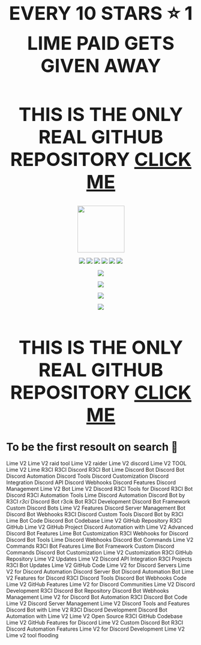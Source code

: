 <h1 align="center" style="font-size: 50px;">
  EVERY 10 STARS ⭐ 1 LIME PAID GETS GIVEN AWAY
</p>

<h1 align="center" style="font-size: 50px;">
  THIS IS THE ONLY REAL GITHUB REPOSITORY 
  <a href="https://github.com/r3cik/LimeV2-FREE">CLICK ME</a>
</h1>


<p align="center">
  <img src="https://i.imgur.com/ZEaWqeW.png" width="125" height="125">
</p>

<p align="center">
  <img src="https://img.shields.io/github/stars/r3cik/LimeV2-FREE?style=flat-square&color=lightgreen">
  <img src="https://img.shields.io/github/license/r3cik/LimeV2-FREE?style=flat-square&color=lightgreen">
  <img src="https://img.shields.io/github/issues/r3cik/LimeV2-FREE?style=flat-square&color=lightgreen">
  <img src="https://img.shields.io/github/v/release/r3cik/LimeV2-FREE?style=flat-square&color=lightgreen">
  <img src="https://img.shields.io/github/release-date/r3cik/LimeV2-FREE?style=flat-square&color=lightgreen">
  <img src="https://img.shields.io/badge/CLICKME-90EE90?style=flat-square&logo=Youtube&label=Tutorial&cacheSeconds=5&link=https%3A%2F%2Fwww.youtube.com%2Fwatch%3Fv%3DJEpa3RBnn_I">
</p>

<p align="center">
  <img src="https://visit-counter.vercel.app/counter.png?page=https%3A%2F%2Fgithub.com%2Fr3cik%2FLimeV2-FREE&s=40&c=00ff00&bg=00000000&no=1&ff=linebeam&tb=Visits+%3E%3E+&ta=">
</p>

<p align="center">
  <img src="https://r2.e-z.host/7c8e3bed-9eb6-4d91-a340-ae01365df446/z8im49o6.png">
</p>

<p align="center">
  <picture>
   <img src="https://api.star-history.com/svg?repos=r3cik/LimeV2-FREE&type=Timeline&theme=dark">
  </picture>
</p>

<p align="center">
  <img src="https://repobeats.axiom.co/api/embed/7232d447ed6dde455115c8267fbc4a0282736ca7.svg">
</p>

<h1 align="center" style="font-size: 50px;">
  THIS IS THE ONLY REAL GITHUB REPOSITORY 
  <a href="https://github.com/r3cik/LimeV2-FREE">CLICK ME</a>
</h1>


# To be the first resoult on search 🙏
Lime V2 
Lime V2 raid tool
Lime V2 raider
Lime V2 discord
Lime V2 TOOL
Lime V2
Lime
R3CI
R3CI Discord
R3CI Bot
Lime Discord Bot
Discord Bot
Discord Automation
Discord Tools
Discord Customization
Discord Integration
Discord API
Discord Webhooks
Discord Features
Discord Management
Lime V2 Bot
Lime V2 Discord
R3CI Tools for Discord
R3CI Bot Discord
R3CI Automation Tools
Lime Discord Automation
Discord Bot by R3CI
_r3ci_ Discord Bot
r3cik Bot
R3CI Development
Discord Bot Framework
Custom Discord Bots
Lime V2 Features
Discord Server Management Bot
Discord Bot Webhooks
R3CI Discord Custom Tools
Discord Bot by R3CI
Lime Bot Code
Discord Bot Codebase
Lime V2 GitHub Repository
R3CI GitHub
Lime V2 GitHub Project
Discord Automation with Lime V2
Advanced Discord Bot Features
Lime Bot Customization
R3CI Webhooks for Discord
Discord Bot Tools
Lime Discord Webhooks
Discord Bot Commands
Lime V2 Commands
R3CI Bot Features
Lime Bot Framework
Custom Discord Commands
Discord Bot Customization
Lime V2 Customization
R3CI GitHub Repository
Lime V2 Updates
Lime V2 Discord API Integration
R3CI Projects
R3CI Bot Updates
Lime V2 GitHub Code
Lime V2 for Discord Servers
Lime V2 for Discord Automation
Discord Server Bot
Discord Automation Bot
Lime V2 Features for Discord
R3CI Discord Tools
Discord Bot Webhooks Code
Lime V2 GitHub Features
Lime V2 for Discord Communities
Lime V2 Discord Development
R3CI Discord Bot Repository
Discord Bot Webhooks Management
Lime V2 for Discord Bot Automation
R3CI Discord Bot Code
Lime V2 Discord Server Management
Lime V2 Discord Tools and Features
Discord Bot with Lime V2
R3CI Discord Development
Discord Bot Automation with Lime V2
Lime V2 Open Source
R3CI GitHub Codebase
Lime V2 GitHub Features for Discord
Lime V2 Custom Discord Bot
R3CI Discord Automation Features
Lime V2 for Discord Development
Lime V2
Lime v2 tool
flooding
